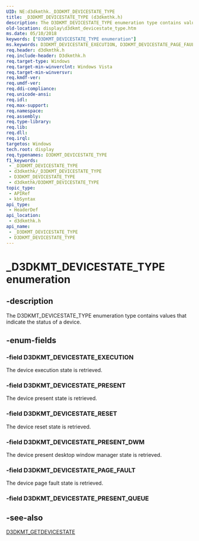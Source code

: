 ```yaml
---
UID: NE:d3dkmthk._D3DKMT_DEVICESTATE_TYPE
title: _D3DKMT_DEVICESTATE_TYPE (d3dkmthk.h)
description: The D3DKMT_DEVICESTATE_TYPE enumeration type contains values that indicate the status of a device.
old-location: display\d3dkmt_devicestate_type.htm
ms.date: 05/10/2018
keywords: ["D3DKMT_DEVICESTATE_TYPE enumeration"]
ms.keywords: D3DKMT_DEVICESTATE_EXECUTION, D3DKMT_DEVICESTATE_PAGE_FAULT, D3DKMT_DEVICESTATE_PRESENT, D3DKMT_DEVICESTATE_PRESENT_DWM, D3DKMT_DEVICESTATE_RESET, D3DKMT_DEVICESTATE_TYPE, D3DKMT_DEVICESTATE_TYPE enumeration [Display Devices], OpenGL_Structs_7446b76d-102c-4d61-bf39-ce1ca17ea036.xml, _D3DKMT_DEVICESTATE_TYPE, d3dkmthk/, d3dkmthk/D3DKMT_DEVICESTATE_EXECUTION, d3dkmthk/D3DKMT_DEVICESTATE_PAGE_FAULT, d3dkmthk/D3DKMT_DEVICESTATE_PRESENT, d3dkmthk/D3DKMT_DEVICESTATE_PRESENT_DWM, d3dkmthk/D3DKMT_DEVICESTATE_RESET, d3dkmthk/D3DKMT_DEVICESTATE_TYPE, display.d3dkmt_devicestate_type
req.header: d3dkmthk.h
req.include-header: D3dkmthk.h
req.target-type: Windows
req.target-min-winverclnt: Windows Vista
req.target-min-winversvr: 
req.kmdf-ver: 
req.umdf-ver: 
req.ddi-compliance: 
req.unicode-ansi: 
req.idl: 
req.max-support: 
req.namespace: 
req.assembly: 
req.type-library: 
req.lib: 
req.dll: 
req.irql: 
targetos: Windows
tech.root: display
req.typenames: D3DKMT_DEVICESTATE_TYPE
f1_keywords:
 - _D3DKMT_DEVICESTATE_TYPE
 - d3dkmthk/_D3DKMT_DEVICESTATE_TYPE
 - D3DKMT_DEVICESTATE_TYPE
 - d3dkmthk/D3DKMT_DEVICESTATE_TYPE
topic_type:
 - APIRef
 - kbSyntax
api_type:
 - HeaderDef
api_location:
 - d3dkmthk.h
api_name:
 - _D3DKMT_DEVICESTATE_TYPE
 - D3DKMT_DEVICESTATE_TYPE
---
```


# _D3DKMT_DEVICESTATE_TYPE enumeration


## -description

The D3DKMT_DEVICESTATE_TYPE enumeration type contains values that indicate the status of a device.

## -enum-fields

### -field D3DKMT_DEVICESTATE_EXECUTION

The device execution state is retrieved.

### -field D3DKMT_DEVICESTATE_PRESENT

The device present state is retrieved.

### -field D3DKMT_DEVICESTATE_RESET

The device reset state is retrieved.

### -field D3DKMT_DEVICESTATE_PRESENT_DWM

The device present desktop window manager state is retrieved.

### -field D3DKMT_DEVICESTATE_PAGE_FAULT

The device page fault state is retrieved.

### -field D3DKMT_DEVICESTATE_PRESENT_QUEUE

## -see-also

<a href="/windows-hardware/drivers/ddi/d3dkmthk/ns-d3dkmthk-_d3dkmt_getdevicestate">D3DKMT_GETDEVICESTATE</a>

